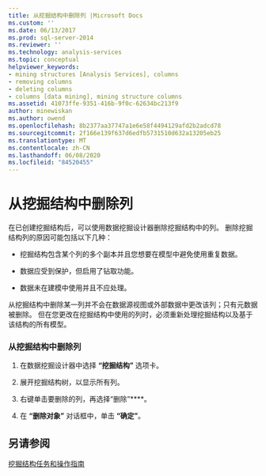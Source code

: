 ```yaml
---
title: 从挖掘结构中删除列 |Microsoft Docs
ms.custom: ''
ms.date: 06/13/2017
ms.prod: sql-server-2014
ms.reviewer: ''
ms.technology: analysis-services
ms.topic: conceptual
helpviewer_keywords:
- mining structures [Analysis Services], columns
- removing columns
- deleting columns
- columns [data mining], mining structure columns
ms.assetid: 41073ffe-9351-416b-9f0c-62634bc213f9
author: minewiskan
ms.author: owend
ms.openlocfilehash: 8b2377aa37747a1e6e58f4494129afd2b2adcd78
ms.sourcegitcommit: 2f166e139f637d6edfb5731510d632a13205eb25
ms.translationtype: MT
ms.contentlocale: zh-CN
ms.lasthandoff: 06/08/2020
ms.locfileid: "84520455"
---
```

# <a name="remove-columns-from-a-mining-structure"></a>从挖掘结构中删除列
  在已创建挖掘结构后，可以使用数据挖掘设计器删除挖掘结构中的列。 删除挖掘结构列的原因可能包括以下几种：  
  
-   挖掘结构包含某个列的多个副本并且您想要在模型中避免使用重复数据。  
  
-   数据应受到保护，但启用了钻取功能。  
  
-   数据未在建模中使用并且不应处理。  
  
 从挖掘结构中删除某一列并不会在数据源视图或外部数据中更改该列；只有元数据被删除。 但在您更改在挖掘结构中使用的列时，必须重新处理挖掘结构以及基于该结构的所有模型。  
  
### <a name="to-remove-a-column-from-the-mining-structure"></a>从挖掘结构中删除列  
  
1.  在数据挖掘设计器中选择 **“挖掘结构”** 选项卡。  
  
2.  展开挖掘结构树，以显示所有列。  
  
3.  右键单击要删除的列，再选择“删除”****。  
  
4.  在 **“删除对象”** 对话框中，单击 **“确定”**。  
  
## <a name="see-also"></a>另请参阅  
 [挖掘结构任务和操作指南](mining-structure-tasks-and-how-tos.md)  
  
  
